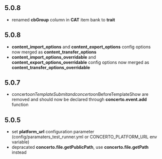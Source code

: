 ## 5.0.8

* renamed **cbGroup** column in **CAT** item bank to **trait**

## 5.0.8

* **content_import_options** and **content_export_options** config options now merged as **content_transfer_options**
* **content_import_options_overridable** and **content_export_options_overridable** config options now merged as **content_transfer_options_overridable**

## 5.0.7

* concerto$onTemplateSubmit and concerto$onBeforeTemplateShow are removed and should now be declared through **concerto.event.add** function

## 5.0.5

* set **platform_url** configuration parameter (config/paramaters_test_runner.yml or CONCERTO_PLATFORM_URL env variable)
* depracated **concerto.file.getPublicPath**, use **concerto.file.getPath** instead